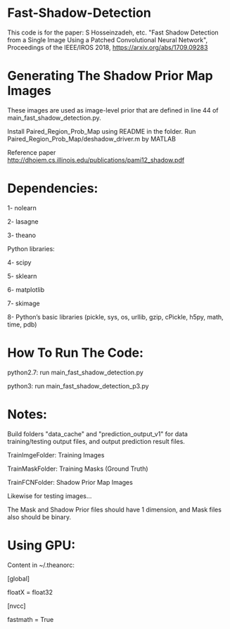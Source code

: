 # Fast-Shadow-Detection

This code is for the paper: S Hosseinzadeh, etc. "Fast Shadow Detection from a Single Image Using a Patched Convolutional Neural Network", Proceedings of the IEEE/IROS 2018, https://arxiv.org/abs/1709.09283

# Generating The Shadow Prior Map Images

These images are used as image-level prior that are defined in line 44 of main_fast_shadow_detection.py. 

Install Paired_Region_Prob_Map using README in the folder. Run Paired_Region_Prob_Map/deshadow_driver.m by MATLAB

Reference paper http://dhoiem.cs.illinois.edu/publications/pami12_shadow.pdf

# Dependencies:
1- nolearn

2- lasagne

3- theano

Python libraries:

4- scipy

5- sklearn

6- matplotlib

7- skimage

8- Python’s basic libraries (pickle, sys, os, urllib, gzip, cPickle, h5py, math, time, pdb)

# How To Run The Code:

python2.7: run main_fast_shadow_detection.py 

python3: run main_fast_shadow_detection_p3.py

# Notes: 

Build folders "data_cache" and "prediction_output_v1" for data training/testing output files, and output prediction result files.

TrainImgeFolder: Training Images

TrainMaskFolder: Training Masks (Ground Truth)

TrainFCNFolder: Shadow Prior Map Images

Likewise for testing images…

The Mask and Shadow Prior files should have 1 dimension, and Mask files also should be binary.

# Using GPU:

Content in ~/.theanorc:

[global]

floatX = float32

[nvcc]

fastmath = True
